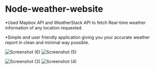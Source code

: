 # Node-weather-website
•Used Mapbox API and WeatherStack API to fetch Real-time weather information of any location requested.

•Simple and user friendly application giving you your accurate weather report in clean and minimal way possible.

![Screenshot (6)](https://github.com/mishrayash/node-weather-website/assets/80852441/99879dd3-0904-47cc-848b-8995e8a869f5)
![Screenshot (5)](https://github.com/mishrayash/node-weather-website/assets/80852441/4acf1978-55f6-445e-af4a-36e7e2681671)


![Screenshot (3)](https://github.com/mishrayash/node-weather-website/assets/80852441/4cb13ad8-9195-4444-a177-8cb8fe7e779c)
![Screenshot (4)](https://github.com/mishrayash/node-weather-website/assets/80852441/398f1ad2-be26-4fb1-a4e0-36dd85c762c7)

